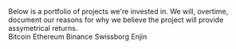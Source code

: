 Below is a portfolio of projects we're invested in. We will, overtime, document our reasons for why we believe the project will provide assymetrical returns.  
Bitcoin
Ethereum
Binance
Swissborg
Enjin
